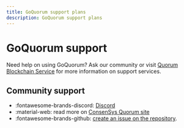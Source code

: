 ```yaml
---
title: GoQuorum support plans
description: GoQuorum support plans
---
```


# GoQuorum support

Need help on using GoQuorum? Ask our community or visit [Quorum Blockchain Service](https://consensys.net/quorum/qbs/)
for more information on support services.

## Community support

- :fontawesome-brands-discord: [Discord](https://discord.gg/5U9Jwp7)
- :material-web: read more on [ConsenSys Quorum site](https://consensys.net/quorum/)
- :fontawesome-brands-github: [create an issue on the repository](https://github.com/ConsenSys/quorum/issues).

